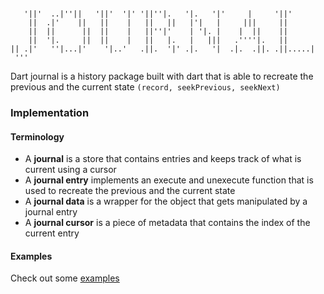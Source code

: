 <br />

```
   '||'  ..|''||   '||'  '|' '||''|.   '|.   '|'     |     '||'      
    ||  .|'    ||   ||    |   ||   ||   |'|   |     |||     ||       
    ||  ||      ||  ||    |   ||''|'    | '|. |    |  ||    ||       
    ||  '|.     ||  ||    |   ||   |.   |   |||   .''''|.   ||       
|| .|'   ''|...|'    '|..'   .||.  '|' .|.   '|  .|.  .||. .||.....| 
 '''                                                                 
```                                                                 

Dart journal is a history package built with dart that is able to recreate the previous and the current state `(record, seekPrevious, seekNext)`

### Implementation

#### Terminology

- A **journal** is a store that contains entries and keeps track of what is current using a cursor
- A **journal entry** implements an execute and unexecute function that is used to recreate the previous and the current state
- A **journal data** is a wrapper for the object that gets manipulated by a journal entry
- A **journal cursor** is a piece of metadata that contains the index of the current entry

#### Examples

Check out some [examples](test)